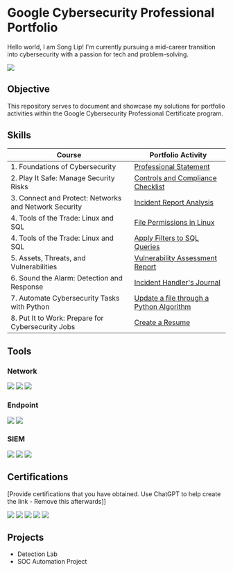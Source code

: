 # Google Cybersecurity Professional Portfolio

Hello world, I am Song Lip! I'm currently pursuing a mid-career transition into cybersecurity with a passion for tech and problem-solving.

<a href="https://www.linkedin.com/in/song-lip-lim/"><img src="https://img.shields.io/badge/-LinkedIn-0072b1?&style=for-the-badge&logo=linkedin&logoColor=white" /></a>

## Objective

This repository serves to document and showcase my solutions for portfolio activities within the Google Cybersecurity Professional Certificate program.

## Skills

| Course                                         | Portfolio Activity         |
|-----------------------------------------------|----------------------------|
| 1. Foundations of Cybersecurity | <a href="https://google.com">Professional Statement</a>|
| 2. Play It Safe: Manage Security Risks | <a href="https://google.com">Controls and Compliance Checklist</a>|
| 3. Connect and Protect: Networks and Network Security | <a href="https://google.com">Incident Report Analysis</a>|
| 4. Tools of the Trade: Linux and SQL | <a href="https://google.com">File Permissions in Linux</a>|
| 4. Tools of the Trade: Linux and SQL | <a href="https://google.com">Apply Filters to SQL Queries</a>|
| 5. Assets, Threats, and Vulnerabilities | <a href="https://google.com">Vulnerability Assessment Report</a>|
| 6. Sound the Alarm: Detection and Response | <a href="https://google.com">Incident Handler's Journal</a>|
| 7. Automate Cybersecurity Tasks with Python | <a href="https://google.com">Update a file through a Python Algorithm</a>|
| 8. Put It to Work: Prepare for Cybersecurity Jobs | <a href="https://google.com">Create a Resume</a>|

## Tools

### Network
<div>
    <img src="https://img.shields.io/badge/-Wireshark-1679A7?&style=for-the-badge&logo=Wireshark&logoColor=white" />
    <img src="https://img.shields.io/badge/-Suricata-EF3B2D?&style=for-the-badge&logo=Suricata&logoColor=white" />
    <img src="https://img.shields.io/badge/-Zeek-777BB4?&style=for-the-badge&logo=Zeek&logoColor=white" />
</div>

### Endpoint
<div>
    <img src="https://img.shields.io/badge/-Microsoft_Defender_for_Endpoint-00A4EF?&style=for-the-badge&logo=Microsoft&logoColor=white" />
    <img src="https://img.shields.io/badge/-Velociraptor-4B275F?&style=for-the-badge&logo=Velociraptor&logoColor=white" />
</div>

### SIEM
<div>
    <img src="https://img.shields.io/badge/-Microsoft_Sentinel-0078D4?&style=for-the-badge&logo=Microsoft&logoColor=white" />
    <img src="https://img.shields.io/badge/-Splunk-000000?&style=for-the-badge&logo=Splunk&logoColor=white" />
    <img src="https://img.shields.io/badge/-Elastic-005571?&style=for-the-badge&logo=Elastic&logoColor=white" />
</div>

## Certifications
[Provide certifications that you have obtained. Use ChatGPT to help create the link - Remove this afterwards]]
<div>
<img src="https://img.shields.io/badge/-Security%2B-FF0000?&style=for-the-badge&logo=CompTIA&logoColor=white" />
<img src="https://img.shields.io/badge/-Network%2B-007ACC?&style=for-the-badge&logo=CompTIA&logoColor=white" />
<img src="https://img.shields.io/badge/-A%2B-4D4D4D?&style=for-the-badge&logo=CompTIA&logoColor=white" />
<img src="https://img.shields.io/badge/-CDSA-006400?&style=for-the-badge&logoColor=white" />
<img src="https://img.shields.io/badge/-CCD-000080?&style=for-the-badge&logoColor=white" />
</div>

## Projects
- Detection Lab
- SOC Automation Project
